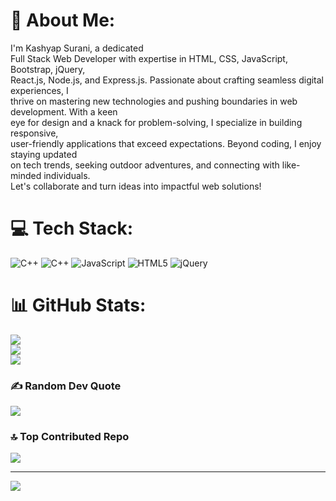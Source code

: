 # 💫 About Me:
I'm Kashyap Surani, a dedicated<br>Full Stack Web Developer with expertise in HTML, CSS, JavaScript, Bootstrap, jQuery,<br>React.js, Node.js, and Express.js. Passionate about crafting seamless digital experiences, I<br>thrive on mastering new technologies and pushing boundaries in web development. With a keen<br>eye for design and a knack for problem-solving, I specialize in building responsive,<br>user-friendly applications that exceed expectations. Beyond coding, I enjoy staying updated<br>on tech trends, seeking outdoor adventures, and connecting with like-minded individuals.<br>Let's collaborate and turn ideas into impactful web solutions!




# 💻 Tech Stack:
![C++](https://img.shields.io/badge/c++-%2300599C.svg?style=for-the-badge&logo=c%2B%2B&logoColor=white) ![C++](https://img.shields.io/badge/c++-%2300599C.svg?style=for-the-badge&logo=c%2B%2B&logoColor=white) ![JavaScript](https://img.shields.io/badge/javascript-%23323330.svg?style=for-the-badge&logo=javascript&logoColor=%23F7DF1E) ![HTML5](https://img.shields.io/badge/html5-%23E34F26.svg?style=for-the-badge&logo=html5&logoColor=white) ![jQuery](https://img.shields.io/badge/jquery-%230769AD.svg?style=for-the-badge&logo=jquery&logoColor=white)
# 📊 GitHub Stats:
![](https://github-readme-stats.vercel.app/api?username=Kashyapsurani&theme=dark&hide_border=true&include_all_commits=false&count_private=false)<br/>
![](https://github-readme-streak-stats.herokuapp.com/?user=Kashyapsurani&theme=dark&hide_border=true)<br/>
![](https://github-readme-stats.vercel.app/api/top-langs/?username=Kashyapsurani&theme=dark&hide_border=true&include_all_commits=false&count_private=false&layout=compact)

### ✍️ Random Dev Quote
![](https://quotes-github-readme.vercel.app/api?type=horizontal&theme=radical)

### 🔝 Top Contributed Repo
![](https://github-contributor-stats.vercel.app/api?username=Kashyapsurani&limit=5&theme=dark&combine_all_yearly_contributions=true)

---
[![](https://visitcount.itsvg.in/api?id=Kashyapsurani&icon=0&color=0)](https://visitcount.itsvg.in)

<!-- Proudly created with GPRM ( https://gprm.itsvg.in ) -->
